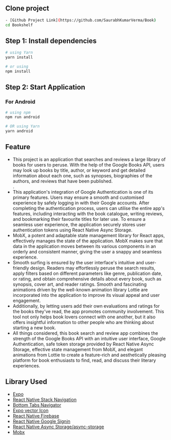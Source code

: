 ## Clone project

```bash
- [Github Project Link](https://github.com/SaurabhKumarVerma/Book)
cd Bookshelf
```

## Step 1: Install dependencies

```bash
# using Yarn
yarn install

# or using
npm install

```

## Step 2: Start Application

### For Android

```bash
# using npm
npm run android

# OR using Yarn
yarn android
```

## Feature

- This project is an application that searches and reviews a large library of books for users to peruse. With the help of the Google Books API, users may look up books by title, author, or keyword and get detailed information about each one, such as synopses, biographies of the authors, and reviews that have been published.<br>.
- This application's integration of Google Authentication is one of its primary features. Users may ensure a smooth and customised experience by safely logging in with their Google accounts. After completing the authentication process, users can utilise the entire app's features, including interacting with the book catalogue, writing reviews, and bookmarking their favourite titles for later use. To ensure a seamless user experience, the application securely stores user authentication tokens using React Native Async Storage.<br>
- MobX, a potent and adaptable state management library for React apps, effectively manages the state of the application. MobX makes sure that data in the application moves between its various components in an orderly and consistent manner, giving the user a snappy and seamless experience.<br>
- Smooth surfing is ensured by the user interface's intuitive and user-friendly design. Readers may effortlessly peruse the search results, apply filters based on different parameters like genre, publication date, or rating, and obtain comprehensive details about every book, such as synopsis, cover art, and reader ratings. Smooth and fascinating animations driven by the well-known animation library Lottie are incorporated into the application to improve its visual appeal and user engagement.<br>
- Additionally, by letting users add their own evaluations and ratings for the books they've read, the app promotes community involvement. This tool not only helps book lovers connect with one another, but it also offers insightful information to other people who are thinking about starting a new book.<br>
- All things considered, this book search and review app combines the strength of the Google Books API with an intuitive user interface, Google Authentication, safe token storage provided by React Native Async Storage, effective state management from MobX, and elegant animations from Lottie to create a feature-rich and aesthetically pleasing platform for book enthusiasts to find, read, and discuss their literary experiences.<br>

## Library Used
- [Expo](https://reactnative.dev/docs/environment-setup)
- [React Native Stack Navigation](https://reactnavigation.org/docs/native-stack-navigator)
- [Bottom Tabs Navigator](https://reactnavigation.org/docs/bottom-tab-navigator)
- [Expo vector Icon](https://www.npmjs.com/package/react-native-vector-icons)
- [React Native Firebase](https://rnfirebase.io/auth/social-auth)
- [React Native Google Signin](https://github.com/react-native-google-signin/google-signin)
- [React Native Async Storage/async-storage](https://react-native-async-storage.github.io/async-storage/)
- [Mobx](https://mobx.js.org/README.html)
